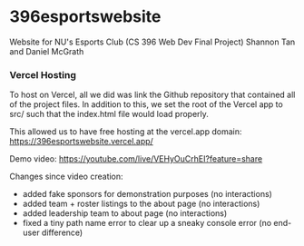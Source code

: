 # 396esportswebsite
Website for NU's Esports Club (CS 396 Web Dev Final Project)
Shannon Tan and Daniel McGrath

### Vercel Hosting
To host on Vercel, all we did was link the Github repository that contained all of the project files. In addition to this, we set the root of the Vercel app to src/ such that the index.html file would load properly.

This allowed us to have free hosting at the vercel.app domain:
https://396esportswebsite.vercel.app/

Demo video: https://youtube.com/live/VEHyOuCrhEI?feature=share

Changes since video creation:
  - added fake sponsors for demonstration purposes (no interactions)
  - added team + roster listings to the about page (no interactions)
  - added leadership team to about page (no interactions)
  - fixed a tiny path name error to clear up a sneaky console error (no end-user difference)
